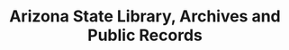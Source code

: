 ---
layout: repo
title: "Arizona State Library, Archives and Public Records"
id: 12850
permalink: repos/12850/
---